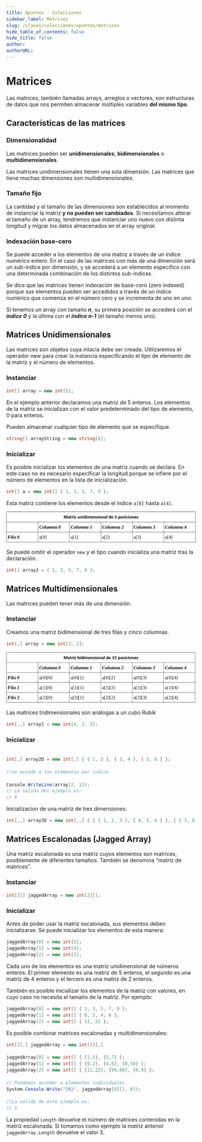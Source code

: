 ```yaml
---
title: Apuntes - Colecciones
sidebar_label: Matrices
slug: /clases/colecciones/apuntes/matrices
hide_table_of_contents: false
hide_title: false
author: 
authorURL: 
---
```

# Matrices

Las matrices, también llamadas arrays, arreglos o vectores, son estructuras de datos que nos permiten almacenar múltiples variables **del mismo tipo**.

## Características de las matrices
### Dimensionalidad 
Las matrices pueden ser **unidimensionales**, **bidimensionales** o **multidimensionales**.

Las matrices unidimensionales tienen una sola dimensión. Las matrices que tiene muchas dimensiones son multidimensionales. 

### Tamaño fijo
La cantidad y el tamaño de las dimensiones son establecidos al momento de instanciar la matriz **y no pueden ser cambiados**. Si necesitamos alterar el tamaño de un array, tendremos que instanciar uno nuevo con distinta longitud y migrar los datos almacenados en el array original. 

### Indexación base-cero 
Se puede acceder a los elementos de una matriz a través de un índice numérico entero. En el caso de las matrices con más de una dimensión será un sub-índice por dimensión, y se accederá a un elemento específico con una determinada combinación de los distintos sub-índices. 

Se dice que las matrices tienen indexación de base-cero (zero indexed) porque sus elementos pueden ser accedidos a través de un índice numérico que comienza en el número cero y se incrementa de uno en uno.

Si tenemos un array con tamaño **_n_**, su primera posición se accederá con el **_índice 0_** y la última con el **_índice n-1_** (el tamaño menos uno).

## Matrices Unidimensionales

Las matrices son objetos cuya intacia debe ser creada. Utilizaremos el operador new para crear la instancia especificando el tipo de elemento de la matriz y el número de elementos.

### Instanciar

```csharp
int[] array = new int[5];
```
En el ejemplo anterior declaramos una matriz de 5 enteros. Los elementos de la matriz se inicializan con el valor predeterminado del tipo de elemento, 0 para enteros. 

Pueden almacenar cualquier tipo de elemento que se especifique.
```csharp
string[] arrayString = new string[6];
```

### Inicializar

Es posible inicializar los elementos de una matriz cuando se declara. En este caso no es necesario especificar la longitud porque se infiere por el número de elementos en la lista de inicialización.

```csharp
int[] a = new int[] { 1, 3, 5, 7, 9 };
```
Esta matriz contiene los elementos desde el índice <code>a[0]</code> hasta <code>a[4]</code>. 

![Matriz unidimensional](/clases/06-colecciones/Apuntes/matriz-unidimensional.png)

Se puede omitir el operador <code>new</code> y el tipo cuando inicializa una matriz tras la declaración.

```csharp
int[] array2 = { 1, 3, 5, 7, 9 };
```

## Matrices Multidimensionales

Las matrices pueden tener más de una dimensión. 

### Instanciar

Creamos una matriz bidimensional de tres filas y cinco columnas.

```csharp
int[,] array = new int[3, 2];
```

![Matriz multidimensional](/clases/06-colecciones/Apuntes/matriz-bidimensional.png)


Las matrices tridimensionales son análogas a un cubo Rubik 


```csharp
int[,,] array1 = new int[4, 2, 3];
```

### Inicializar

```csharp

int[,] array2D = new int[,] { { 1, 2 }, { 3, 4 }, { 5, 6 } };

//se accede a los elementos por indice

Console.WriteLine(array[2, 1]);
// La salida del ejemplo es:
// 6
```

Inicializacion de una matriz de tres dimensiones:
```csharp
int[,,] array3D = new int[,,] { { { 1, 2, 3 }, { 4, 5, 6 } }, { { 7, 8, 9 }, { 10, 11, 12 } } };
```

## Matrices Escalonadas (Jagged Array)
Una matriz escalonada es una matriz cuyos elementos son matrices, posiblemente de diferentes tamaños. También se denomina "matriz de matrices".

### Instanciar

```csharp
int[][] jaggedArray = new int[3][];
```
### Inicializar

Antes de poder usar la matriz escalonada, sus elementos deben inicializarse. Se puede inicializar los elementos de esta manera:
```csharp
jaggedArray[0] = new int[5];
jaggedArray[1] = new int[4];
jaggedArray[2] = new int[2];
```


Cada uno de los elementos es una matriz unidimensional de números enteros. El primer elemento es una matriz de 5 enteros, el segundo es una matriz de 4 enteros y el tercero es una matriz de 2 enteros.

También es posible inicializar los elementos de la matriz con valores, en cuyo caso no necesita el tamaño de la matriz. Por ejemplo:

```csharp
jaggedArray[0] = new int[] { 1, 3, 5, 7, 9 };
jaggedArray[1] = new int[] { 0, 2, 4, 6 };
jaggedArray[2] = new int[] { 11, 22 };
```

Es posible combinar matrices escalonadas y multidimensionales:

```csharp
int[][,] jaggedArray = new int[3][,]

jaggedArray[0] = new int[] { {1,3}, {5,7} };
jaggedArray[1] = new int[] { {0,2}, {4,6}, {8,10} };
jaggedArray[2] = new int[] { {11,22}, {99,88}, {0,9} };

// Puedemos acceder a elementos individuales
System.Console.Write("{0}", jaggedArray[0][1, 0]);

//La salida de este ejemplo es:
// 5
```
La propiedad <code>Length</code> devuelve el número de matrices contenidas en la matriz escalonada. Si tomamos como ejemplo la matriz anterior <code>jaggedArray.Length</code> devuelve el valor 3.

